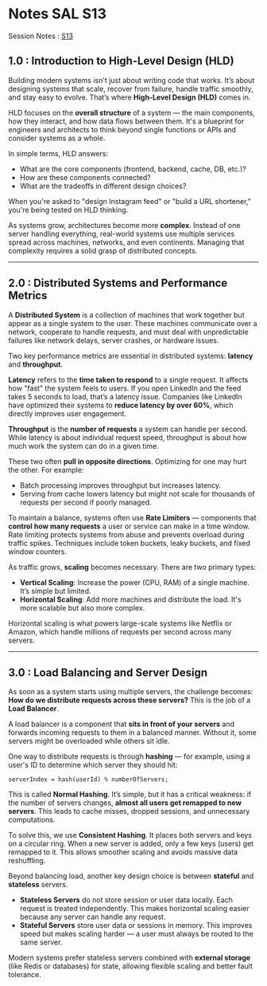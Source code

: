# Notes SAL S13

Session Notes : [S13](https://coding-platform.s3.amazonaws.com/dev/lms/tickets/3494c9a4-870c-4458-8f8e-170857293f27/sVgTRxhyDU0HKWKt.png)

## **1.0 : Introduction to High-Level Design (HLD)**

Building modern systems isn't just about writing code that works. It’s about designing systems that scale, recover from failure, handle traffic smoothly, and stay easy to evolve. That’s where **High-Level Design (HLD)** comes in.

HLD focuses on the **overall structure** of a system — the main components, how they interact, and how data flows between them. It's a blueprint for engineers and architects to think beyond single functions or APIs and consider systems as a whole.

In simple terms, HLD answers:

- What are the core components (frontend, backend, cache, DB, etc.)?
- How are these components connected?
- What are the tradeoffs in different design choices?

When you're asked to "design Instagram feed" or "build a URL shortener," you're being tested on HLD thinking.

As systems grow, architectures become more **complex**. Instead of one server handling everything, real-world systems use multiple services spread across machines, networks, and even continents. Managing that complexity requires a solid grasp of distributed concepts.

---

## **2.0 : Distributed Systems and Performance Metrics**

A **Distributed System** is a collection of machines that work together but appear as a single system to the user. These machines communicate over a network, cooperate to handle requests, and must deal with unpredictable failures like network delays, server crashes, or hardware issues.

Two key performance metrics are essential in distributed systems: **latency** and **throughput**.

**Latency** refers to the **time taken to respond** to a single request. It affects how "fast" the system feels to users. If you open LinkedIn and the feed takes 5 seconds to load, that’s a latency issue. Companies like LinkedIn have optimized their systems to **reduce latency by over 60%**, which directly improves user engagement.

**Throughput** is the **number of requests** a system can handle per second. While latency is about individual request speed, throughput is about how much work the system can do in a given time.

These two often **pull in opposite directions**. Optimizing for one may hurt the other. For example:

- Batch processing improves throughput but increases latency.
- Serving from cache lowers latency but might not scale for thousands of requests per second if poorly managed.

To maintain a balance, systems often use **Rate Limiters** — components that **control how many requests** a user or service can make in a time window. Rate limiting protects systems from abuse and prevents overload during traffic spikes. Techniques include token buckets, leaky buckets, and fixed window counters.

As traffic grows, **scaling** becomes necessary. There are two primary types:

- **Vertical Scaling**: Increase the power (CPU, RAM) of a single machine. It’s simple but limited.
- **Horizontal Scaling**: Add more machines and distribute the load. It's more scalable but also more complex.

Horizontal scaling is what powers large-scale systems like Netflix or Amazon, which handle millions of requests per second across many servers.

---

## **3.0 : Load Balancing and Server Design**

As soon as a system starts using multiple servers, the challenge becomes: **How do we distribute requests across these servers?** This is the job of a **Load Balancer**.

A load balancer is a component that **sits in front of your servers** and forwards incoming requests to them in a balanced manner. Without it, some servers might be overloaded while others sit idle.

One way to distribute requests is through **hashing** — for example, using a user's ID to determine which server they should hit:

```tsx
serverIndex = hash(userId) % numberOfServers;
```

This is called **Normal Hashing**. It’s simple, but it has a critical weakness: if the number of servers changes, **almost all users get remapped to new servers**. This leads to cache misses, dropped sessions, and unnecessary computations.

To solve this, we use **Consistent Hashing**. It places both servers and keys on a circular ring. When a new server is added, only a few keys (users) get remapped to it. This allows smoother scaling and avoids massive data reshuffling.

Beyond balancing load, another key design choice is between **stateful** and **stateless** servers.

- **Stateless Servers** do not store session or user data locally. Each request is treated independently. This makes horizontal scaling easier because any server can handle any request.
- **Stateful Servers** store user data or sessions in memory. This improves speed but makes scaling harder — a user must always be routed to the same server.

Modern systems prefer stateless servers combined with **external storage** (like Redis or databases) for state, allowing flexible scaling and better fault tolerance.